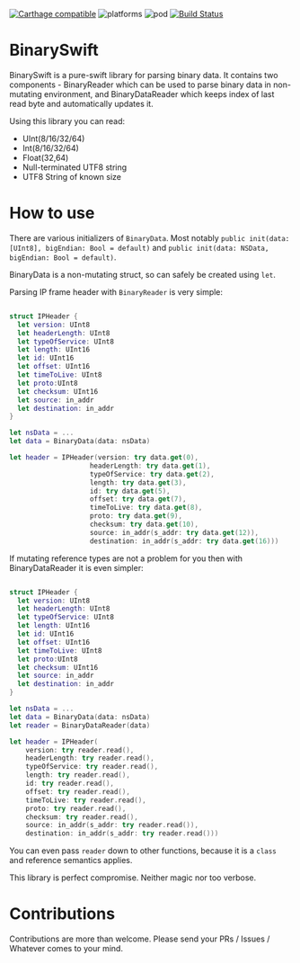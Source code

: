 [![Carthage compatible](https://img.shields.io/badge/Carthage-compatible-4BC51D.svg?style=flat)](https://github.com/Carthage/Carthage) ![platforms](https://img.shields.io/badge/platforms-iOS%20%7C%20OSX-333333.svg) ![pod](https://img.shields.io/cocoapods/v/BinarySwift.svg) [![Build Status](https://travis-ci.org/Szaq/BinarySwift.svg?branch=master)](https://travis-ci.org/Szaq/BinarySwift)

# BinarySwift

BinarySwift is a pure-swift library for parsing binary data. It contains two components - BinaryReader which can be used to parse
                   binary data in non-mutating environment,
                   and BinaryDataReader which keeps index of last read byte and
                   automatically updates it.

Using this library you can read:
- UInt(8/16/32/64)
- Int(8/16/32/64)
- Float(32,64)
- Null-terminated UTF8 string
- UTF8 String of known size
                    
# How to use

There are various initializers of `BinaryData`. Most notably `public init(data: [UInt8], bigEndian: Bool = default)` and `public init(data: NSData, bigEndian: Bool = default)`.

BinaryData is a non-mutating struct, so can safely be created using `let`.

Parsing IP frame header with `BinaryReader` is very simple:

```swift

struct IPHeader {
  let version: UInt8
  let headerLength: UInt8
  let typeOfService: UInt8
  let length: UInt16
  let id: UInt16
  let offset: UInt16
  let timeToLive: UInt8
  let proto:UInt8
  let checksum: UInt16
  let source: in_addr
  let destination: in_addr
}

let nsData = ...
let data = BinaryData(data: nsData)

let header = IPHeader(version: try data.get(0),
                    headerLength: try data.get(1),
                    typeOfService: try data.get(2),
                    length: try data.get(3),
                    id: try data.get(5),
                    offset: try data.get(7),
                    timeToLive: try data.get(8),
                    proto: try data.get(9),
                    checksum: try data.get(10),
                    source: in_addr(s_addr: try data.get(12)),
                    destination: in_addr(s_addr: try data.get(16)))

```

If mutating reference types are not a problem for you then with BinaryDataReader it is even simpler:
```swift

struct IPHeader {
  let version: UInt8
  let headerLength: UInt8
  let typeOfService: UInt8
  let length: UInt16
  let id: UInt16
  let offset: UInt16
  let timeToLive: UInt8
  let proto:UInt8
  let checksum: UInt16
  let source: in_addr
  let destination: in_addr
}

let nsData = ...
let data = BinaryData(data: nsData)
let reader = BinaryDataReader(data)

let header = IPHeader(
	version: try reader.read(),
	headerLength: try reader.read(),
	typeOfService: try reader.read(),
	length: try reader.read(),
	id: try reader.read(),
	offset: try reader.read(),
	timeToLive: try reader.read(),
	proto: try reader.read(),
	checksum: try reader.read(),
	source: in_addr(s_addr: try reader.read()),
	destination: in_addr(s_addr: try reader.read()))

```
You can even pass `reader` down to other functions, because it is a `class` and reference semantics applies.

This library is perfect compromise. Neither magic nor too verbose.

# Contributions
Contributions are more than welcome. Please send your PRs / Issues / Whatever comes to your mind.
